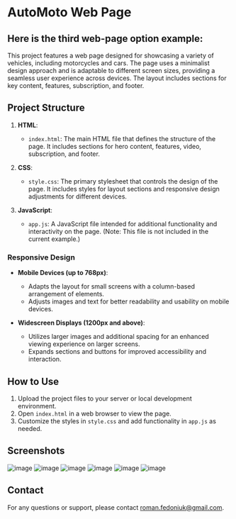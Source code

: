 # AutoMoto Web Page

## Here is the third web-page option example:

This project features a web page designed for showcasing a variety of vehicles, including motorcycles and cars. The page uses a minimalist design approach and is adaptable to different screen sizes, providing a seamless user experience across devices. The layout includes sections for key content, features, subscription, and footer.

## Project Structure

1. **HTML**:
   - `index.html`: The main HTML file that defines the structure of the page. It includes sections for hero content, features, video, subscription, and footer.

2. **CSS**:
   - `style.css`: The primary stylesheet that controls the design of the page. It includes styles for layout sections and responsive design adjustments for different devices.

3. **JavaScript**:
   - `app.js`: A JavaScript file intended for additional functionality and interactivity on the page. (Note: This file is not included in the current example.)


### Responsive Design

- **Mobile Devices (up to 768px)**: 
  - Adapts the layout for small screens with a column-based arrangement of elements.
  - Adjusts images and text for better readability and usability on mobile devices.

- **Widescreen Displays (1200px and above)**: 
  - Utilizes larger images and additional spacing for an enhanced viewing experience on larger screens.
  - Expands sections and buttons for improved accessibility and interaction.

## How to Use

1. Upload the project files to your server or local development environment.
2. Open `index.html` in a web browser to view the page.
3. Customize the styles in `style.css` and add functionality in `app.js` as needed.


## Screenshots
![image](https://github.com/user-attachments/assets/89e7538c-da70-4f91-b106-ede9091a8583)
![image](https://github.com/user-attachments/assets/75910cc8-e634-4176-a7fa-0bd3e4dd08bb)
![image](https://github.com/user-attachments/assets/93a7cd5e-1f7d-4f2f-bc41-93910813c150)
![image](https://github.com/user-attachments/assets/659b9dcf-393a-44e2-8b02-b67c434472eb)
![image](https://github.com/user-attachments/assets/33dc08fc-4655-4ae6-b9be-ab3150a0ba4b)
![image](https://github.com/user-attachments/assets/ab2156c5-7c63-4c1b-a4d9-a44eb99e274d)








## Contact

For any questions or support, please contact [roman.fedoniuk@gmail.com](mailto:roman.fedoniuk@gmail.com).

